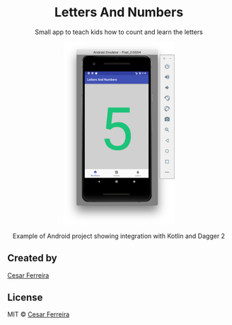 <!-- <p align="center"><img width="200"src="extras/walk.gif"></p> -->
<h1 align="center">Letters And Numbers</h1>
<p align="center">Small app to teach kids how to count and learn the letters</p>

<p align="center">
  <img src="extras/ss.png" width="50%" />
</p>

<p align="center">Example of Android project showing integration with Kotlin and Dagger 2</p>

## Created by
[Cesar Ferreira](https://cesarferreira.com)

## License
MIT © [Cesar Ferreira](http://cesarferreira.com)
